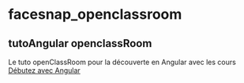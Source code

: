 # facesnap_openclassroom
## tutoAngular openclassRoom
Le tuto openClassRoom pour la découverte en Angular
avec les cours <a href="https://openclassrooms.com/fr/courses/7471261/next-page-to-do">Débutez avec Angular</a>
